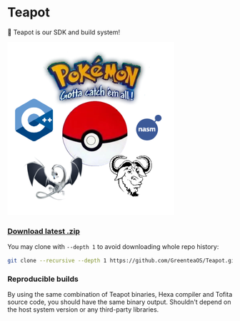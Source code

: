 # Teapot

:potable_water: Teapot is our SDK and build system!

![Teapot](pokemon.png?raw=true)

### [Download latest .zip](https://github.com/GreenteaOS/Teapot/archive/master.zip)

You may clone with `--depth 1` to avoid downloading whole repo history:

```sh
git clone --recursive --depth 1 https://github.com/GreenteaOS/Teapot.git
```

### Reproducible builds

By using the same combination of Teapot binaries, Hexa compiler and Tofita source code,
you should have the same binary output. Shouldn't depend on the host system version or any
third-party libraries.
